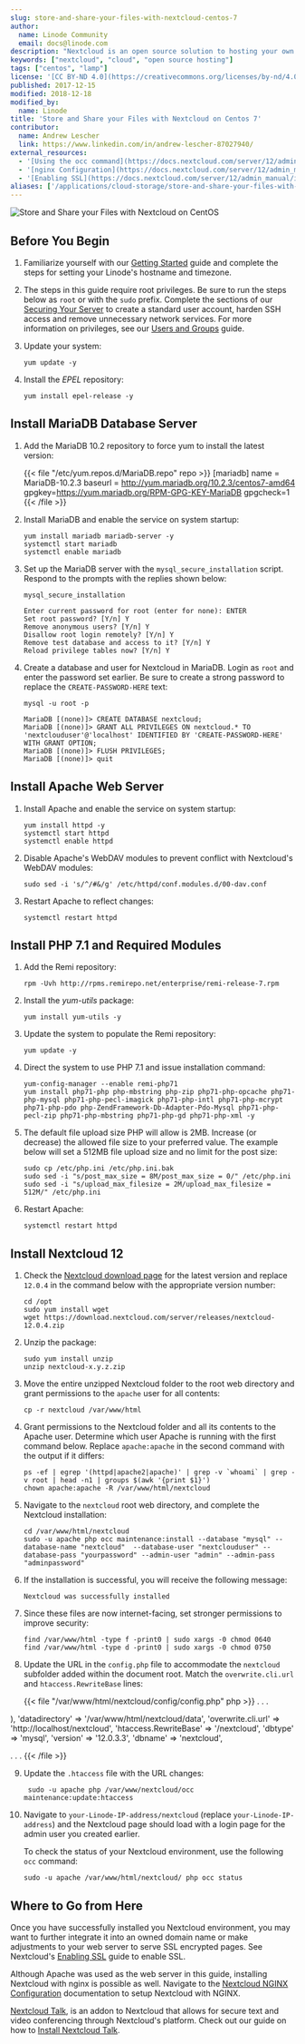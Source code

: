 ```yaml
---
slug: store-and-share-your-files-with-nextcloud-centos-7
author:
  name: Linode Community
  email: docs@linode.com
description: "Nextcloud is an open source solution to hosting your own content online. In addition to the total control users gain over their own files, Nextcloud offers customizable security features that allow the user to take control of sharing and access privileges, among other features."
keywords: ["nextcloud", "cloud", "open source hosting"]
tags: ["centos", "lamp"]
license: '[CC BY-ND 4.0](https://creativecommons.org/licenses/by-nd/4.0)'
published: 2017-12-15
modified: 2018-12-18
modified_by:
  name: Linode
title: 'Store and Share your Files with Nextcloud on Centos 7'
contributor:
  name: Andrew Lescher
  link: https://www.linkedin.com/in/andrew-lescher-87027940/
external_resources:
  - '[Using the occ command](https://docs.nextcloud.com/server/12/admin_manual/configuration_server/occ_command.html#http-user-label)'
  - '[nginx Configuration](https://docs.nextcloud.com/server/12/admin_manual/installation/nginx.html)'
  - '[Enabling SSL](https://docs.nextcloud.com/server/12/admin_manual/installation/source_installation.html#enabling-ssl)'
aliases: ['/applications/cloud-storage/store-and-share-your-files-with-nextcloud-centos-7/']
---
```


![Store and Share your Files with Nextcloud on CentOS](Store_and_Share_your_Files_with_Nextcloud_on_Centos_smg.png "Store and Share your Files with Nextcloud on CentOS")

## Before You Begin

1.  Familiarize yourself with our [Getting Started](/docs/getting-started/) guide and complete the steps for setting your Linode's hostname and timezone.

2.  The steps in this guide require root privileges. Be sure to run the steps below as `root` or with the `sudo` prefix. Complete the sections of our [Securing Your Server](/docs/security/securing-your-server/) to create a standard user account, harden SSH access and remove unnecessary network services. For more information on privileges, see our [Users and Groups](/docs/tools-reference/linux-users-and-groups/) guide.

3.  Update your system:

        yum update -y

4.  Install the *EPEL* repository:

        yum install epel-release -y

## Install MariaDB Database Server

1. Add the MariaDB 10.2 repository to force yum to install the latest version:

    {{< file "/etc/yum.repos.d/MariaDB.repo" repo >}}
[mariadb]
name = MariaDB-10.2.3
baseurl = http://yum.mariadb.org/10.2.3/centos7-amd64
gpgkey=https://yum.mariadb.org/RPM-GPG-KEY-MariaDB
gpgcheck=1
{{< /file >}}

2.  Install MariaDB and enable the service on system startup:

        yum install mariadb mariadb-server -y
        systemctl start mariadb
        systemctl enable mariadb

3.  Set up the MariaDB server with the `mysql_secure_installation` script. Respond to the prompts with the replies shown below:

        mysql_secure_installation

        Enter current password for root (enter for none): ENTER
        Set root password? [Y/n] Y
        Remove anonymous users? [Y/n] Y
        Disallow root login remotely? [Y/n] Y
        Remove test database and access to it? [Y/n] Y
        Reload privilege tables now? [Y/n] Y

4.  Create a database and user for Nextcloud in MariaDB. Login as `root` and enter the password set earlier. Be sure to create a strong password to replace the `CREATE-PASSWORD-HERE` text:

        mysql -u root -p

        MariaDB [(none)]> CREATE DATABASE nextcloud;
        MariaDB [(none)]> GRANT ALL PRIVILEGES ON nextcloud.* TO 'nextclouduser'@'localhost' IDENTIFIED BY 'CREATE-PASSWORD-HERE' WITH GRANT OPTION;
        MariaDB [(none)]> FLUSH PRIVILEGES;
        MariaDB [(none)]> quit

## Install Apache Web Server

1.  Install Apache and enable the service on system startup:

        yum install httpd -y
        systemctl start httpd
        systemctl enable httpd

2.  Disable Apache's WebDAV modules to prevent conflict with Nextcloud's WebDAV modules:

        sudo sed -i 's/^/#&/g' /etc/httpd/conf.modules.d/00-dav.conf

3.  Restart Apache to reflect changes:

        systemctl restart httpd

## Install PHP 7.1 and Required Modules

1.  Add the Remi repository:

        rpm -Uvh http://rpms.remirepo.net/enterprise/remi-release-7.rpm

2.  Install the *yum-utils* package:

        yum install yum-utils -y

3.  Update the system to populate the Remi repository:

        yum update -y

4.  Direct the system to use PHP 7.1 and issue installation command:

        yum-config-manager --enable remi-php71
        yum install php71-php php-mbstring php-zip php71-php-opcache php71-php-mysql php71-php-pecl-imagick php71-php-intl php71-php-mcrypt php71-php-pdo php-ZendFramework-Db-Adapter-Pdo-Mysql php71-php-pecl-zip php71-php-mbstring php71-php-gd php71-php-xml -y

5.  The default file upload size PHP will allow is 2MB. Increase (or decrease) the allowed file size to your preferred value. The example below will set a 512MB file upload size and no limit for the post size:

        sudo cp /etc/php.ini /etc/php.ini.bak
        sudo sed -i "s/post_max_size = 8M/post_max_size = 0/" /etc/php.ini
        sudo sed -i "s/upload_max_filesize = 2M/upload_max_filesize = 512M/" /etc/php.ini

6.  Restart Apache:

        systemctl restart httpd

## Install Nextcloud 12

1.  Check the [Nextcloud download page](https://nextcloud.com/install/#instructions-server) for the latest version and replace `12.0.4` in the command below with the appropriate version number:

        cd /opt
        sudo yum install wget
        wget https://download.nextcloud.com/server/releases/nextcloud-12.0.4.zip

2.  Unzip the package:

        sudo yum install unzip
        unzip nextcloud-x.y.z.zip

3.  Move the entire unzipped Nextcloud folder to the root web directory and grant permissions to the `apache` user for all contents:

        cp -r nextcloud /var/www/html

4.  Grant permissions to the Nextcloud folder and all its contents to the Apache user. Determine which user Apache is running with the first command below. Replace `apache:apache` in the second command with the output if it differs:

        ps -ef | egrep '(httpd|apache2|apache)' | grep -v `whoami` | grep -v root | head -n1 | groups $(awk '{print $1}')
        chown apache:apache -R /var/www/html/nextcloud

5.  Navigate to the `nextcloud` root web directory, and complete the Nextcloud installation:

        cd /var/www/html/nextcloud
        sudo -u apache php occ maintenance:install --database "mysql" --database-name "nextcloud"  --database-user "nextclouduser" --database-pass "yourpassword" --admin-user "admin" --admin-pass "adminpassword"

6.  If the installation is successful, you will receive the following message:

        Nextcloud was successfully installed

7.  Since these files are now internet-facing, set stronger permissions to improve security:

        find /var/www/html -type f -print0 | sudo xargs -0 chmod 0640
        find /var/www/html -type d -print0 | sudo xargs -0 chmod 0750

8.  Update the URL in the `config.php` file to accommodate the `nextcloud` subfolder added within the document root. Match the `overwrite.cli.url` and `htaccess.RewriteBase` lines:

    {{< file "/var/www/html/nextcloud/config/config.php" php >}}
. . .

),
  'datadirectory' => '/var/www/html/nextcloud/data',
  'overwrite.cli.url' => 'http://localhost/nextcloud',
  'htaccess.RewriteBase' => '/nextcloud',
  'dbtype' => 'mysql',
  'version' => '12.0.3.3',
  'dbname' => 'nextcloud',

. . .
{{< /file >}}

9. Update the `.htaccess` file with the URL changes:

        sudo -u apache php /var/www/nextcloud/occ maintenance:update:htaccess

10. Navigate to `your-Linode-IP-address/nextcloud` (replace `your-Linode-IP-address`) and the Nextcloud page should load with a login page for the admin user you created earlier.

    To check the status of your Nextcloud environment, use the following `occ` command:

        sudo -u apache /var/www/html/nextcloud/ php occ status

## Where to Go from Here

Once you have successfully installed you Nextcloud environment, you may want to further integrate it into an owned domain name or make adjustments to your web server to serve SSL encrypted pages. See Nextcloud's [Enabling SSL](https://docs.nextcloud.com/server/12/admin_manual/installation/source_installation.html#enabling-ssl) guide to enable SSL.

Although Apache was used as the web server in this guide, installing Nextcloud with nginx is possible as well. Navigate to the [Nextcloud NGINX Configuration](https://docs.nextcloud.com/server/12/admin_manual/installation/nginx.html) documentation to setup Nextcloud with NGINX.

[Nextcloud Talk](https://nextcloud.com/talk/), is an addon to Nextcloud that allows for secure text and video conferencing through Nextcloud's platform. Check out our guide on how to [Install Nextcloud Talk](/docs/applications/cloud-storage/install-nextcloud-talk/).
